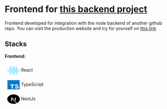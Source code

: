 # Frontend for [this backend project](https://github.com/ricardobohadana/challenges-express-ballerini-devs)

Frontend developed for integration with the node backend of another github repo.
You can visit the production website and try for yourself on [this link]()

## Stacks

**Frontend:**

<div style="padding: 0.5rem">
    <img align="center" alt="Rafa-Ts" height="30" width="40" src="https://raw.githubusercontent.com/devicons/devicon/2ae2a900d2f041da66e950e4d48052658d850630/icons/react/react-original.svg">
    React
</div>
<div style="padding: 0.5rem">
    <img align="center" alt="Rafa-Ts" height="30" width="40" src="https://raw.githubusercontent.com/devicons/devicon/master/icons/typescript/typescript-original.svg">
TypeScript
</div>
<div style="padding: 0.5rem">
    <img align="center" alt="Rafa-Ts" height="30" width="40" src="https://raw.githubusercontent.com/devicons/devicon/2ae2a900d2f041da66e950e4d48052658d850630/icons/nextjs/nextjs-original.svg">
NextJs
</div>
